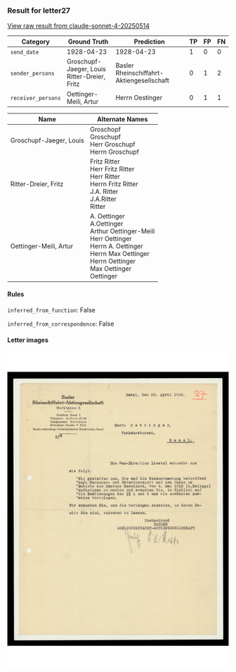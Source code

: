 ### Result for letter27
[View raw result from claude-sonnet-4-20250514](https://github.com/RISE-UNIBAS/humanities_data_benchmark/blob/main/results/2025-09-30/T0103/request_T0103_letter27.json)


| Category          | Ground Truth | Prediction | TP | FP | FN |
|------------------|--------------|------------|----|----|----|
| `send_date`        | 1928-04-23 | 1928-04-23 | 1 | 0 | 0 |
| `sender_persons`  | Groschupf-Jaeger, Louis<br>Ritter-Dreier, Fritz | Basler Rheinschiffahrt-Aktiengesellschaft | 0 | 1 | 2 |
| `receiver_persons` | Oettinger-Meili, Artur | Herrn Oestinger | 0 | 1 | 1 |

| Name | Alternate Names |
| --- | --- |
| Groschupf-Jaeger, Louis | Groschopf<br>Groschupf<br>Herr Groschupf<br>Herrn Groschupf |
| Ritter-Dreier, Fritz | Fritz Ritter<br>Herr Fritz Ritter<br>Herr Ritter<br>Herrn Fritz Ritter<br>J.A. Ritter<br>J.A.Ritter<br>Ritter |
| Oettinger-Meili, Artur | A. Oettinger<br>A.Oettinger<br>Arthur Oettinger-Meili<br>Herr Oettinger<br>Herrn A. Oettinger<br>Herrn Max Oettinger<br>Herrn Oettinger<br>Max Oettinger<br>Oettinger |

#### Rules
`inferred_from_function`: False

`inferred_from_correspondence`: False

#### Letter images

<img src="https://github.com/RISE-UNIBAS/humanities_data_benchmark/blob/main/benchmarks/metadata_extraction/images/letter27_p1.jpg?raw=true" alt="letter27_p1.jpg" width="800px">

